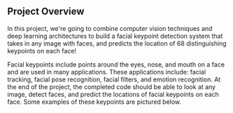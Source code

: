 
## Project Overview



In this project, we're going to combine computer vision techniques and deep learning architectures to build a facial keypoint detection system that takes in any image with faces, and predicts the location of 68 distinguishing keypoints on each face!

Facial keypoints include points around the eyes, nose, and mouth on a face and are used in many applications. These applications include: facial tracking, facial pose recognition, facial filters, and emotion recognition. At the end of the project, the completed code should be able to look at any image, detect faces, and predict the locations of facial keypoints on each face. Some examples of these keypoints are pictured below.

